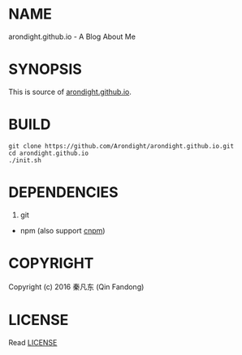 # NAME

arondight.github.io - A Blog About Me

# SYNOPSIS

This is source of [arondight.github.io][ID_SITE].

[ID_SITE]: http://arondight.github.io "Visit It!"

# BUILD

```shell
git clone https://github.com/Arondight/arondight.github.io.git
cd arondight.github.io
./init.sh
```

# DEPENDENCIES

1. git
* npm (also support [cnpm](https://github.com/cnpm/cnpm))

# COPYRIGHT

Copyright (c) 2016 秦凡东 (Qin Fandong)

# LICENSE

Read [LICENSE][ID_LICENSE]

[ID_LICENSE]: LICENSE "Read LICENSE"

